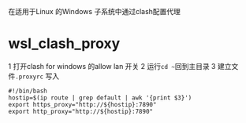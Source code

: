 在适用于Linux 的Windows 子系统中通过clash配置代理
# wsl_clash_proxy
1 打开clash for windows 的allow lan 开关
2 运行`cd ~`回到主目录
3 建立文件`.proxyrc`
写入
```
#!/bin/bash
hostip=$(ip route | grep default | awk '{print $3}')
export https_proxy="http://${hostip}:7890"
export http_proxy="http://${hostip}:7890"
```
